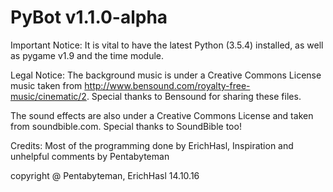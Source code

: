 # PyBot v1.1.0-alpha

Important Notice: It is vital to have the latest Python (3.5.4) installed, as well as pygame v1.9 and the time module.

Legal Notice: The background music is under a Creative Commons License music taken from http://www.bensound.com/royalty-free-music/cinematic/2. Special thanks to Bensound for sharing these files.

The sound effects are also under a Creative Commons License and taken from soundbible.com. Special thanks to SoundBible too!

Credits: Most of the programming done by ErichHasl, Inspiration and unhelpful comments by Pentabyteman

copyright @ Pentabyteman, ErichHasl 14.10.16
